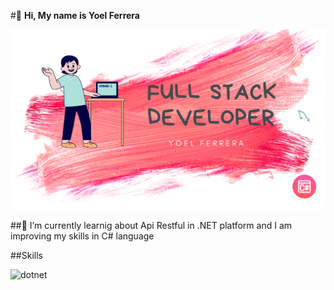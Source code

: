 #👋 **Hi, My name is Yoel Ferrera**

![banner](./banner.png)

##🌱 I’m currently learnig about Api Restful in .NET platform and I am improving my skills in C# language

##Skills

![dotnet](https://img.shields.io/badge/.NET-3D0C84?style=for-the-badge&log=net&logoColor=white&labelColor=101010)</br>

